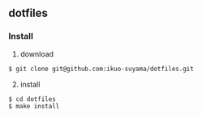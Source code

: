 ## dotfiles
### Install
1. download
```sh
$ git clone git@github.com:ikuo-suyama/dotfiles.git
```

2. install
```sh
$ cd dotfiles
$ make install
```
